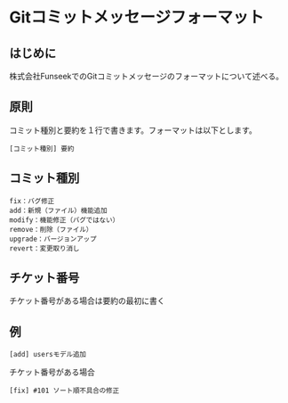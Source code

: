 # Gitコミットメッセージフォーマット

## はじめに
株式会社FunseekでのGitコミットメッセージのフォーマットについて述べる。

## 原則
コミット種別と要約を１行で書きます。フォーマットは以下とします。
```
[コミット種別] 要約
```

## コミット種別
```
fix：バグ修正
add：新規（ファイル）機能追加
modify：機能修正（バグではない）
remove：削除（ファイル）
upgrade：バージョンアップ
revert：変更取り消し
```

## チケット番号
チケット番号がある場合は要約の最初に書く

## 例

```
[add] usersモデル追加
```

チケット番号がある場合
```
[fix] #101 ソート順不具合の修正
```
